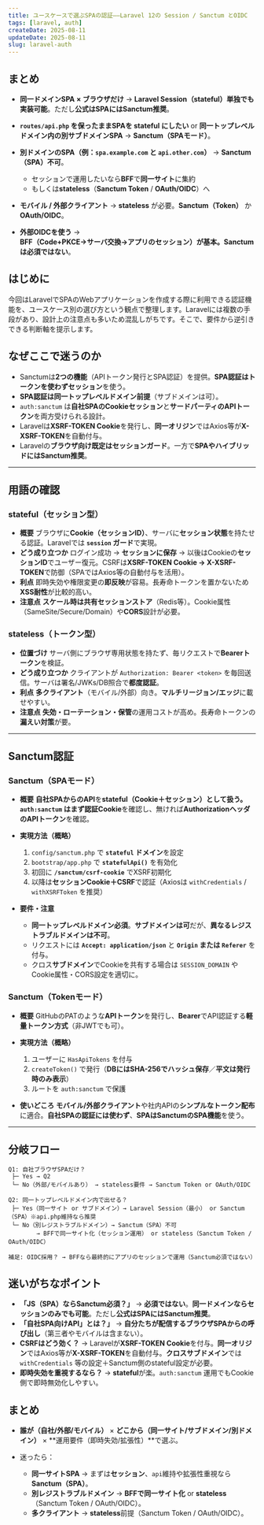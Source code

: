 ```yaml
---
title: ユースケースで選ぶSPAの認証——Laravel 12の Session / Sanctum とOIDC
tags: [laravel, auth]
createDate: 2025-08-11
updateDate: 2025-08-11
slug: laravel-auth
---
```


## まとめ

* **同一ドメインSPA × ブラウザだけ** → **Laravel Session（stateful）単独でも実装可能**。ただし**公式はSPAにはSanctum推奨**。
* **`routes/api.php` を保ったままSPAを stateful にしたい** or **同一トップレベルドメイン内の別サブドメインSPA** → **Sanctum（SPAモード）**。
* **別ドメインのSPA（例：`spa.example.com` と `api.other.com`）** → **Sanctum（SPA）不可**。

  * セッションで運用したいなら**BFF**で**同一サイト**に集約
  * もしくは**stateless**（**Sanctum Token** / **OAuth/OIDC**）へ
* **モバイル / 外部クライアント** → **stateless** が必要。**Sanctum（Token）** か **OAuth/OIDC**。
* **外部OIDCを使う** → **BFF（Code+PKCE→サーバ交換→アプリのセッション）**が基本。Sanctumは**必須ではない**。

## はじめに

今回はLaravelでSPAのWebアプリケーションを作成する際に利用できる認証機能を、ユースケース別の選び方という観点で整理します。Laravelには複数の手段があり、設計上の注意点も多いため混乱しがちです。そこで、要件から逆引きできる判断軸を提示します。

## なぜここで迷うのか

* Sanctumは**2つの機能**（APIトークン発行とSPA認証）を提供。**SPA認証はトークンを使わずセッション**を使う。
* **SPA認証は同一トップレベルドメイン前提**（サブドメインは可）。
* `auth:sanctum` は**自社SPAのCookieセッション**と**サードパーティのAPIトークン**を両方受けられる設計。
* Laravelは**XSRF-TOKEN Cookie**を発行し、**同一オリジン**ではAxios等が**X-XSRF-TOKEN**を自動付与。
* Laravelの**ブラウザ向け既定はセッションガード**。一方で**SPAやハイブリッドにはSanctum推奨**。

---

## 用語の確認

### stateful（セッション型）

* **概要**
  ブラウザに**Cookie（セッションID）**、サーバに**セッション状態**を持たせる認証。Laravelでは **`session` ガード**で実現。
* **どう成り立つか**
  ログイン成功 → **セッションに保存** → 以後はCookieの**セッションID**でユーザー復元。CSRFは**XSRF-TOKEN Cookie → X-XSRF-TOKEN**で防御（SPAではAxios等の自動付与を活用）。
* **利点**
  即時失効や権限変更の**即反映**が容易。長寿命トークンを置かないため**XSS耐性**が比較的高い。
* **注意点**
  **スケール時は共有セッションストア**（Redis等）。Cookie属性（SameSite/Secure/Domain）や**CORS**設計が必要。

### stateless（トークン型）

* **位置づけ**
  サーバ側にブラウザ専用状態を持たず、毎リクエストで**Bearerトークン**を検証。
* **どう成り立つか**
  クライアントが `Authorization: Bearer <token>` を毎回送信。サーバは署名/JWKs/DB照合で**都度認証**。
* **利点**
  **多クライアント**（モバイル/外部）向き。**マルチリージョン/エッジ**に載せやすい。
* **注意点**
  **失効・ローテーション・保管**の運用コストが高め。長寿命トークンの**漏えい対策**が要。

---

## Sanctum認証

### Sanctum（SPAモード）

* **概要**
  **自社SPAからのAPI**を**stateful（Cookie＋セッション）**として扱う。`auth:sanctum` はまず**認証Cookie**を確認し、無ければ**AuthorizationヘッダのAPIトークン**を確認。
* **実現方法（概略）**

  1. `config/sanctum.php` で **`stateful` ドメイン**を設定
  2. `bootstrap/app.php` で **`statefulApi()`** を有効化
  3. 初回に **`/sanctum/csrf-cookie`** でXSRF初期化
  4. 以降は**セッションCookie＋CSRF**で認証（Axiosは `withCredentials` / `withXSRFToken` を推奨）
* **要件・注意**

  * **同一トップレベルドメイン必須**。**サブドメインは可**だが、**異なるレジストラブルドメインは不可**。
  * リクエストには **`Accept: application/json`** と **`Origin` または `Referer`** を付与。
  * クロス**サブドメイン**でCookieを共有する場合は `SESSION_DOMAIN` やCookie属性・CORS設定を適切に。

### Sanctum（Tokenモード）

* **概要**
  GitHubのPATのような**APIトークン**を発行し、**Bearer**でAPI認証する**軽量トークン方式**（非JWTでも可）。
* **実現方法（概略）**

  1. ユーザーに `HasApiTokens` を付与
  2. `createToken()` で発行（**DBにはSHA-256でハッシュ保存**／**平文は発行時のみ表示**）
  3. ルートを `auth:sanctum` で保護
* **使いどころ**
  **モバイル/外部クライアント**や社内APIの**シンプルなトークン配布**に適合。**自社SPAの認証には使わず**、**SPAはSanctumのSPA機能**を使う。

---

## 分岐フロー

```
Q1: 自社ブラウザSPAだけ？
 ├─ Yes → Q2
 └─ No（外部/モバイルあり） → stateless要件 → Sanctum Token or OAuth/OIDC

Q2: 同一トップレベルドメイン内で出せる？
 ├─ Yes（同一サイト or サブドメイン）→ Laravel Session（最小） or Sanctum（SPA）※api.php維持なら推奨
 └─ No（別レジストラブルドメイン）→ Sanctum（SPA）不可
        → BFFで同一サイト化（セッション運用） or stateless（Sanctum Token / OAuth/OIDC）

補足: OIDC採用？ → BFFなら最終的にアプリのセッションで運用（Sanctum必須ではない）
```

## 迷いがちなポイント

* **「JS（SPA）ならSanctum必須？」** → **必須ではない**。**同一ドメインならセッションのみでも可能**。ただし**公式はSPAにはSanctum推奨**。
* **「自社SPA向けAPI」とは？」** → **自分たちが配信するブラウザSPAからの呼び出し**（第三者やモバイルは含まない）。
* **CSRFはどう効く？** → Laravelが**XSRF-TOKEN Cookie**を付与。**同一オリジン**ではAxios等が**X-XSRF-TOKEN**を自動付与。**クロスサブドメイン**では `withCredentials` 等の設定＋Sanctum側のstateful設定が必要。
* **即時失効を重視するなら？** → **stateful**が楽。`auth:sanctum` 運用でもCookie側で即時無効化しやすい。

## まとめ

* **誰が（自社/外部/モバイル）** × **どこから（同一サイト/サブドメイン/別ドメイン）** × \*\*運用要件（即時失効/拡張性）\*\*で選ぶ。
* 迷ったら：

  * **同一サイトSPA** → まずは**セッション**、`api`維持や拡張性重視なら**Sanctum（SPA）**。
  * **別レジストラブルドメイン** → **BFFで同一サイト化** or **stateless**（Sanctum Token / OAuth/OIDC）。
  * **多クライアント** → **stateless**前提（Sanctum Token / OAuth/OIDC）。

[1]: https://laravel.com/docs/12.x/sanctum "Laravel Sanctum - Laravel 12.x - The PHP Framework For Web Artisans"
[2]: https://laravel.com/docs/12.x/csrf "CSRF Protection - Laravel 12.x"
[3]: https://laravel.com/docs/12.x/authentication "Authentication - Laravel 12.x"
[4]: https://laravel.com/docs/12.x/session "HTTP Session - Laravel 12.x"
[5]: https://jetstream.laravel.com/features/api.html "API - Jetstream"
[6]: https://laravel.com/docs/12.x/passport "Laravel Passport - Laravel 12.x"